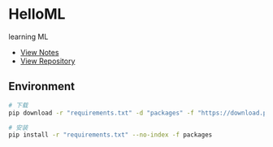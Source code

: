 # HelloML

learning ML

- [View Notes](https://zhmhbest.github.io/HelloML/index.html)
- [View Repository](https://github.com/zhmhbest/HelloML)

## Environment

```bash
# 下载
pip download -r "requirements.txt" -d "packages" -f "https://download.pytorch.org/whl/torch_stable.html" -i "https://pypi.tuna.tsinghua.edu.cn/simple"

# 安装
pip install -r "requirements.txt" --no-index -f packages
```
